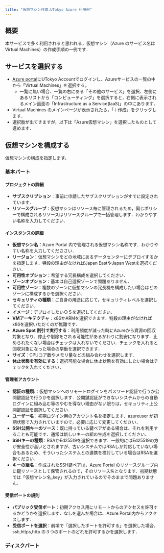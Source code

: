 ```yaml
---
title: "仮想マシン作成:UTokyo Azure 利用例"
---
```


## 概要

本サービスで多く利用されると思われる，仮想マシン（Azure のサービス名はVirtual Machines）の作成手順の一例です．

## サービスを選択する

- [Azure portal](https://potral.azure.com/)にUTokyo Accountでログインし、Azureサービスの一覧の中から「Virtual Machines」を選択する。
    - 一覧に無い場合、一覧の右にある「その他のサービス」を選択、左側にあるリストから「コンピューティング」を選択すると，右側に表示されるメイン画面の「Infrastructure as a Service(IaaS)」の中にあります．
- Virtual Machines のメインページが表示されたら，「＋作成」をクリックします．
- 選択肢が出てきますが，以下は「Azure仮想マシン」を選択したものとして進めます．

## 仮想マシンを構成する

仮想マシンの構成を指定します。

### 基本パート

#### プロジェクトの詳細

- **サブスクリプション**：事前に申請したサブスクリプションがすでに設定されています．
- **リソースグループ**：仮想マシンはリソース毎に管理されるため，同じポリシーで構成されるリソースはリソースグループで一括管理します．わかりやすい名称を入力してください．

#### インスタンスの詳細

- **仮想マシン名**：Azure Portal 内で管理される仮想マシン名称です．わかりやすい名称を入力してくだささい．
- **リージョン**：仮想マシンをどの地域にあるデータセンターにデプロイするかを指定します．特段の理由がなければJapan EastやJapan Westを選択ください．
- **可用性オプション**：希望する冗長構成を選択してください．
- **ゾーンオプション**：基本は自己選択ゾーンで問題ありません．
- **可用性ゾーン**：複数のゾーンに仮想マシンの冗長機を構成したい場合はどのゾーンに構成するかを選択ください．
- **セキュリティの種類**：ご自身の用途に応じて，セキュリティレベルを選択してください．
- **イメージ**：デプロイしたいＯＳを選択してください．
- **VMアーキテクチャ**：x86かARMを選択できます．特段の理由がなければx86を選択いただくのが無難です．
- **Azure Spot 割引で実行する**：利用頻度が減った時にAzureから資源の回収対象となり、停止や削除をされる可能性があるかわりに割安になります．止められたくない場合はチェックは入れないでください．チェックを入れると回収対象になった場合の挙動を選択できます．
- **サイズ**：CPUコア数やメモリ量などの組み合わせを選択します．
- **休止状態を有効にする**：選択可能な場合に休止状態を有効にしたい場合はチェックを入れてください．

#### 管理者アカウント

- **認証の種類**:：仮想マシンへのリモートログインをパスワード認証で行うか公開鍵認証で行うかを選択します．公開鍵認証ができないシステムからの自動ログインに組み込む等のやむを得ない理由がない限りは，セキュリティ上公開鍵認証を選択してください．
- **ユーザー名**：初期ログイン用のアカウント名を指定します．azureuser が初期状態で入力されていますので，必要に応じて変更してください．
- **SSH公開キーのソース**：既に持っている鍵ペアがある場合は、それを利用することも可能です．通常は新しいキーの組の生成を選択してください．
- **SSHキーの種類**：RSAかEd25519を選択できます．一般的にはEd25519の方が安全性が高いとされますが、古いシステムではRSAしか対応していない場合もあるため、そういったシステムとの連携を検討している場合はRSAを選択ください．
- **キーの組名**：作成されたSSH鍵ペアは，Azure Portal のリソースグループ内に鍵リソースとして保管されるので，そのリソース名となります．初期状態では「仮想マシン名\_key」が入力されているのでそのままで問題ありません．

#### 受信ポートの規則

- **パブリック受信ポート**：初期アクセス用にリモートからのアクセスを許可するかどうかを選択します．なしを選んだ場合は、Azure Portal内からアクセスします．
- **受信ポートを選択**：前項で「選択したポートを許可する」を選択した場合，ssh,https,http の３つのポートのどれを許可するかを選択します．

### ディスクパート
